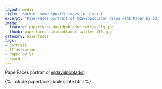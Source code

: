 ```yaml
---
layout: media
title: "Rockin' some Spotify tunes in a scarf"
excerpt: "PaperFaces portrait of @davidpoblador drawn with Paper by 53 on an iPad."
image: 
  feature: paperfaces-davidpoblador-twitter-lg.jpg
  thumb: paperfaces-davidpoblador-twitter-150.jpg
category: paperfaces
tags: 
- portrait
- illustration
- Paper by 53
- beard
---
```


PaperFaces portrait of [@davidpoblador](http://twitter.com/davidpoblador).

{% include paperfaces-boilerplate.html %}
